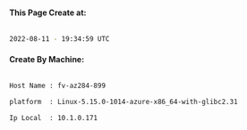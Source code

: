 
   
#### This Page Create at:

```bash

2022-08-11 - 19:34:59 UTC

```

#### Create By Machine:

```bash

Host Name : fv-az284-899

platform  : Linux-5.15.0-1014-azure-x86_64-with-glibc2.31

Ip Local  : 10.1.0.171

```

